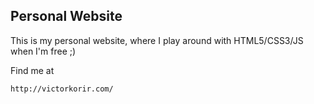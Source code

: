 ## Personal Website

This is my personal website, where I play around with HTML5/CSS3/JS when I'm free ;)

Find me at

```
http://victorkorir.com/
```
